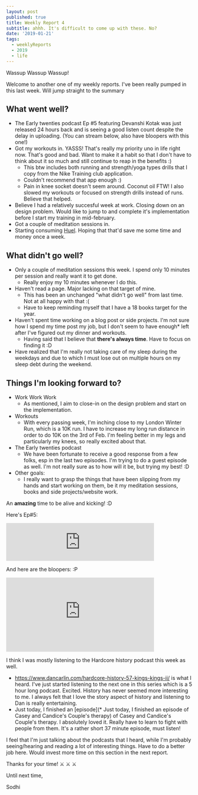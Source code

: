 ```yaml
---
layout: post
published: true
title: Weekly Report 4
subtitle: ahhh. It's difficult to come up with these. No?
date: '2019-01-21'
tags:
  - weeklyReports
  - 2019
  - life
---
```

Wassup Wassup Wassup! 

Welcome to another one of my weekly reports. I've been really pumped in this last week. Will jump straight to the summary

## What went well?
* The Early twenties podcast Ep \#5 featuring Devanshi Kotak was just released 24 hours back and is seeing a good listen count despite the delay in uploading. (You can stream below, also have bloopers with this one!)
* Got my workouts in. YASSS! That's really my priority uno in life right now. That's good and bad. Want to make it a habit so that I don't have to think about it so much and still continue to reap in the benefits :)
	* This btw includes both running and strength/yoga types drills that I copy from the Nike Training club application.
    * Couldn't recommend that app enough :)
    * Pain in knee socket doesn't seem around. Coconut oil FTW! I also slowed my workouts or focused on strength drills instead of runs. Believe that helped.
* Believe I had a relatively succesful week at work. Closing down on an design problem. Would like to jump to and complete it's implementation before I start my training in mid-february.
* Got a couple of meditation sessions in.
* Starting consuming [Huel](https://huel.com). Hoping that that'd save me some time and money once a week.
    
## What didn't go well?
* Only a couple of meditation sessions this week. I spend only 10 minutes per session and really want it to get done. 
    * Really enjoy my 10 minutes whenever I do this.
* Haven't read a page. Major lacking on that target of mine.
    * This has been an unchanged "what didn't go well" from last time. Not at all happy with that :(
    * Have to keep reminding myself that I have a 18 books target for the year. 
* Haven't spent time working on a blog post or side projects. I'm not sure how I spend my time post my job, but I don't seem to have enough* left after I've figured out my dinner and workouts.
    * Having said that I believe that **there's always time**. Have to focus on finding it :D
* Have realized that I'm really not taking care of my sleep during the weekdays and due to which I must lose out on multiple hours on my sleep debt during the weekend.

## Things I'm looking forward to?
* Work Work Work
	* As mentioned, I aim to close-in on the design problem and start on the implementation.
* Workouts
	* With every passing week, I'm inching close to my London Winter Run, which is a 10K run. I have to increase my long run distance in order to do 10K on the 3rd of Feb. I'm feeling better in my legs and particularly my knees, so really excited about that.
* The Early twenties podcast
	* We have been fortunate to receive a good response from a few folks, esp in the last two episodes. I'm trying to do a guest episode as well. I'm not really sure as to how will it be, but trying my best! :D
* Other goals: 
	* I really want to grasp the things that have been slipping from my hands and start working on them, be it my meditation sessions, books and side projects/website work. 

An **amazing** time to be alive and kicking! :D

Here's Ep\#5:

<iframe src="https://anchor.fm/earlytwenties/embed/episodes/Ep-5-Discussing-startups--life-and-Hitler-with-Devanshi-Kotak-e30679" height="102px" width="400px" frameborder="0" scrolling="no"></iframe>

And here are the bloopers: :P
<iframe 
  frameborder="0" 
  width="400"     
  height="200"
  src="https://drive.google.com/file/d/1XbPG0O5xkSzwOx_ESQUtDI3L76PXrJde/preview">    
</iframe>

I think I was mostly listening to the Hardcore history podcast this week as well.
* https://www.dancarlin.com/hardcore-history-57-kings-kings-ii/ is what I heard. I've just started listening to the next one in this series which is a 5 hour long podcast. Excited. History has never seemed more interesting to me. I always felt that I love the story aspect of history and listening to Dan is really entertaining.
* Just today, I finished an [episode](* Just today, I finished an episode of Casey and Candice's  Couple's therapy) of Casey and Candice's  Couple's therapy. I absolutely loved it. Really have to learn to fight with people from them. It's a rather short 37 minute episode, must listen!

I feel that I'm just talking about the podcasts that I heard, while I'm probably seeing/hearing and reading a lot of interesting things. Have to do a better job here. Would invest more time on this section in the next report.

Thanks for your time! ⚔️ ⚔️ ⚔️ 

Until next time,

Sodhi